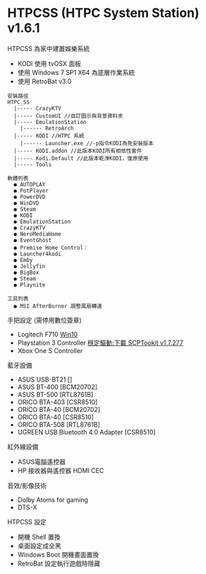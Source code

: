 # HTPCSS (HTPC System Station) v1.6.1
HTPCSS 為家中建置娛樂系統
- KODI 使用 tvOSX 面板
- 使用 Windows 7 SP1 X64 為底層作業系統
- 使用 RetroBat v3.0
```
安裝路徑
HTPC_SS
  |----- CrazyKTV 
  |----- CustomUI //自訂圖示與背景資料夾
  |----- EmulationStation
    |------ RetroArch
  |----- KODI //HTPC 系統
    |------ Launcher.exe //-p指令KODI為免安裝版本
  |----- KODI.addon //此版本KODI所有相依性套件
  |----- Kodi.Default //此版本乾淨KODI，復原使用
  |----- Tools

軟體列表
  ● AUTOPLAY
  ● PotPlayer
  ● PowerDVD
  ● WinDVD
  ● Steam
  ● KODI
  ● EmulationStation
  ● CrazyKTV
  ● NeroMediaHome
  ● EventGhost
  ● Premise Home Control：
  ● Launcher4kodi
  ● Emby
  ● Jellyfin
  ● BigBox
  ● Steam
  ● Playnite
  
工具列表
  ● MSI AfterBurner 調整風扇轉速
```
手把設定 (需停用數位簽章)
- Logitech F710 [Win10](https://raw.githubusercontent.com/jafeeye/HTPCSS/master/Logitech%20F710%20Driver(Win10).reg)
- Playstation 3 Controller [穩定驅動:下載 SCPTookit v1.7.277](https://github.com/jafeeye/HTPCSS/blob/master/ScpToolkit_Setup.v1.7.277.16103-BETA.7z?raw=true)
- Xbox One S Controller

藍牙設備
- ASUS USB-BT21 []
- ASUS BT-400 [BCM20702]
- ASUS BT-500 [RTL8761B]
- ORICO BTA-403 [CSR8510]
- ORICO BTA-40 [BCM20702]
- ORICO BTA-40 [CSR8510]
- ORICO BTA-508 [RTL8761B]
- UGREEN USB Bluetooth 4.0 Adapter [CSR8510]

紅外線設備
- ASUS電腦遙控器
- HP 接收器與遙控器
HDMI CEC

音效/影像技術
- Dolby Atoms for gaming
- DTS-X

HTPCSS 設定
- 開機 Shell 置換
- 桌面設定成全黑
- Windows Boot 開機畫面置換
- RetroBat 設定執行遊戲時隱藏
